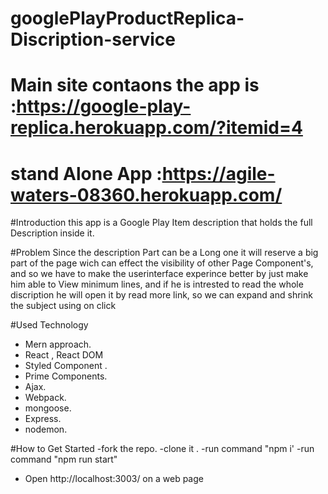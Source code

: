 # googlePlayProductReplica-Discription-service

# Main site contaons the app is :https://google-play-replica.herokuapp.com/?itemid=4
# stand Alone App :https://agile-waters-08360.herokuapp.com/

#Introduction
this app is a Google Play Item description that holds the full Description inside it.

#Problem
Since the description Part can be a Long one it will reserve a big part of the page wich can effect the visibility of other Page Component's,
and so we have to make the userinterface experince better by just make him able to View minimum lines,
and if he is intrested to read the whole discription he will open it by read more link, so we can expand and shrink the subject using on click

#Used Technology
- Mern approach.
- React , React DOM
- Styled Component .
- Prime Components.
- Ajax.
- Webpack.
- mongoose.
- Express.
- nodemon.

#How to Get Started
-fork the repo.
-clone it .
-run command "npm i'
-run command "npm run start"
- Open http://localhost:3003/ on a web page

